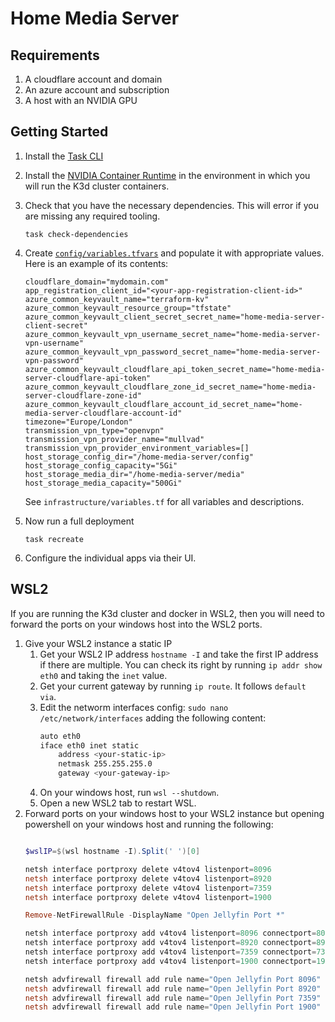 # Home Media Server

## Requirements
1. A cloudflare account and domain
1. An azure account and subscription
1. A host with an NVIDIA GPU

## Getting Started
1. Install the [Task CLI](https://taskfile.dev/installation/)
1. Install the [NVIDIA Container Runtime](https://developer.nvidia.com/container-runtime) in the environment in which you will run the K3d cluster containers.
1. Check that you have the necessary dependencies. This will error if you are missing any required tooling.

    ``` shell
    task check-dependencies
    ```

1. Create [`config/variables.tfvars`](config/variables.tfvars) and populate it with appropriate values. Here is an example of its contents:

    ```
    cloudflare_domain="mydomain.com"
    app_registration_client_id="<your-app-registration-client-id>"
    azure_common_keyvault_name="terraform-kv"
    azure_common_keyvault_resource_group="tfstate"
    azure_common_keyvault_client_secret_secret_name="home-media-server-client-secret"
    azure_common_keyvault_vpn_username_secret_name="home-media-server-vpn-username"
    azure_common_keyvault_vpn_password_secret_name="home-media-server-vpn-password"
    azure_common_keyvault_cloudflare_api_token_secret_name="home-media-server-cloudflare-api-token"
    azure_common_keyvault_cloudflare_zone_id_secret_name="home-media-server-cloudflare-zone-id"
    azure_common_keyvault_cloudflare_account_id_secret_name="home-media-server-cloudflare-account-id"
    timezone="Europe/London"
    transmission_vpn_type="openvpn"
    transmission_vpn_provider_name="mullvad"
    transmission_vpn_provider_environment_variables=[]
    host_storage_config_dir="/home-media-server/config"
    host_storage_config_capacity="5Gi"
    host_storage_media_dir="/home-media-server/media"
    host_storage_media_capacity="500Gi"
    ```

    See `infrastructure/variables.tf` for all variables and descriptions.
1. Now run a full deployment

    ``` shell
    task recreate
    ```
1. Configure the individual apps via their UI.

## WSL2
If you are running the K3d cluster and docker in WSL2, then you will need to forward the ports on your windows host into the WSL2 ports.

1. Give your WSL2 instance a static IP
    1. Get your WSL2 IP address `hostname -I` and take the first IP address if there are multiple. You can check its right by running `ip addr show eth0` and taking the `inet` value.
    1. Get your current gateway by running `ip route`. It follows `default via`.
    1. Edit the networm interfaces config: `sudo nano /etc/network/interfaces` adding the following content:
        ``` bash
        auto eth0
        iface eth0 inet static
            address <your-static-ip>
            netmask 255.255.255.0
            gateway <your-gateway-ip>
        ```
    1. On your windows host, run `wsl --shutdown`.
    1. Open a new WSL2 tab to restart WSL.
1. Forward ports on your windows host to your WSL2 instance but opening powershell on your windows host and running the following:
    ``` powershell

    $wslIP=$(wsl hostname -I).Split(' ')[0]

    netsh interface portproxy delete v4tov4 listenport=8096
    netsh interface portproxy delete v4tov4 listenport=8920
    netsh interface portproxy delete v4tov4 listenport=7359
    netsh interface portproxy delete v4tov4 listenport=1900

    Remove-NetFirewallRule -DisplayName "Open Jellyfin Port *"

    netsh interface portproxy add v4tov4 listenport=8096 connectport=8096 connectaddress=$wslIP
    netsh interface portproxy add v4tov4 listenport=8920 connectport=8920 connectaddress=$wslIP
    netsh interface portproxy add v4tov4 listenport=7359 connectport=7359 connectaddress=$wslIP
    netsh interface portproxy add v4tov4 listenport=1900 connectport=1900 connectaddress=$wslIP

    netsh advfirewall firewall add rule name="Open Jellyfin Port 8096" dir=in action=allow protocol=TCP localport=8096
    netsh advfirewall firewall add rule name="Open Jellyfin Port 8920" dir=in action=allow protocol=TCP localport=8920
    netsh advfirewall firewall add rule name="Open Jellyfin Port 7359" dir=in action=allow protocol=UDP localport=7359
    netsh advfirewall firewall add rule name="Open Jellyfin Port 1900" dir=in action=allow protocol=UDP localport=1900
    ```
